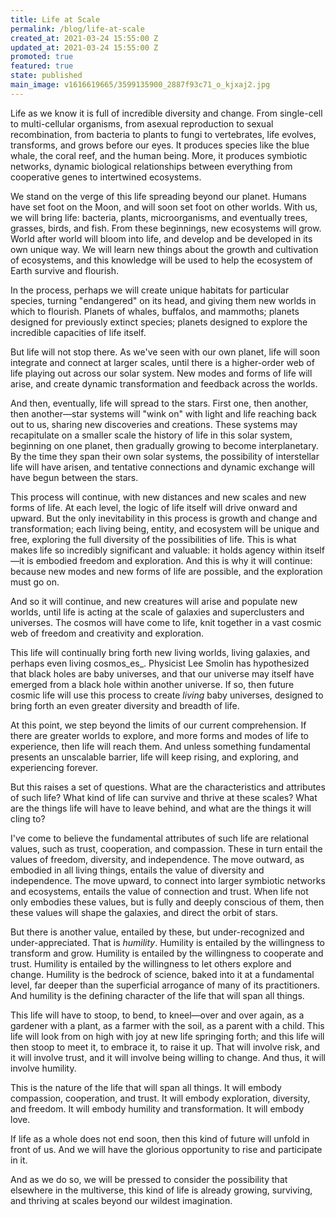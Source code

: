 ```yaml
---
title: Life at Scale
permalink: /blog/life-at-scale
created_at: 2021-03-24 15:55:00 Z
updated_at: 2021-03-24 15:55:00 Z
promoted: true
featured: true
state: published
main_image: v1616619665/3599135900_2887f93c71_o_kjxaj2.jpg
---
```


Life as we know it is full of incredible diversity and change. From single-cell to multi-cellular organisms, from asexual reproduction to sexual recombination, from bacteria to plants to fungi to vertebrates, life evolves, transforms, and grows before our eyes. It produces species like the blue whale, the coral reef, and the human being. More, it produces symbiotic networks, dynamic biological relationships between everything from cooperative genes to intertwined ecosystems.

We stand on the verge of this life spreading beyond our planet. Humans have set foot on the Moon, and will soon set foot on other worlds. With us, we will bring life: bacteria, plants, microorganisms, and eventually trees, grasses, birds, and fish. From these beginnings, new ecosystems will grow. World after world will bloom into life, and develop and be developed in its own unique way. We will learn new things about the growth and cultivation of ecosystems, and this knowledge will be used to help the ecosystem of Earth survive and flourish.

In the process, perhaps we will create unique habitats for particular species, turning "endangered" on its head, and giving them new worlds in which to flourish. Planets of whales, buffalos, and mammoths; planets designed for previously extinct species; planets designed to explore the incredible capacities of life itself.

But life will not stop there. As we've seen with our own planet, life will soon integrate and connect at larger scales, until there is a higher-order web of life playing out across our solar system. New modes and forms of life will arise, and create dynamic transformation and feedback across the worlds.

And then, eventually, life will spread to the stars. First one, then another, then another—star systems will "wink on" with light and life reaching back out to us, sharing new discoveries and creations. These systems may recapitulate on a smaller scale the history of life in this solar system, beginning on one planet, then gradually growing to become interplanetary. By the time they span their own solar systems, the possibility of interstellar life will have arisen, and tentative connections and dynamic exchange will have begun between the stars.

This process will continue, with new distances and new scales and new forms of life. At each level, the logic of life itself will drive onward and upward. But the only inevitability in this process is growth and change and transformation; each living being, entity, and ecosystem will be unique and free, exploring the full diversity of the possibilities of life. This is what makes life so incredibly significant and valuable: it holds agency within itself—it is embodied freedom and exploration. And this is why it will continue: because new modes and new forms of life are possible, and the exploration must go on.

And so it will continue, and new creatures will arise and populate new worlds, until life is acting at the scale of galaxies and superclusters and universes.  The cosmos will have come to life, knit together in a vast cosmic web of freedom and creativity and exploration. 

This life will continually bring forth new living worlds, living galaxies, and perhaps even living cosmos_es_. Physicist Lee Smolin has hypothesized that black holes are baby universes, and that our universe may itself have emerged from a black hole within another universe. If so, then future cosmic life will use this process to create *living* baby universes, designed to bring forth an even greater diversity and breadth of life.

At this point, we step beyond the limits of our current comprehension. If there are greater worlds to explore, and more forms and modes of life to experience, then life will reach them. And unless something fundamental presents an unscalable barrier, life will keep rising, and exploring, and experiencing forever.

But this raises a set of questions. What are the characteristics and attributes of such life? What kind of life can survive and thrive at these scales? What are the things life will have to leave behind, and what are the things it will cling to?

I've come to believe the fundamental attributes of such life are relational values, such as trust, cooperation, and compassion. These in turn entail the values of freedom, diversity, and independence. The move outward, as embodied in all living things, entails the value of diversity and independence. The move upward, to connect into larger symbiotic networks and ecosystems, entails the value of connection and trust. When life not only embodies these values, but is fully and deeply conscious of them, then these values will shape the galaxies, and direct the orbit of stars.

But there is another value, entailed by these, but under-recognized and under-appreciated. That is _humility_. Humility is entailed by the willingness to transform and grow. Humility is entailed by the willingness to cooperate and trust. Humility is entailed by the willingness to let others explore and change. Humility is the bedrock of science, baked into it at a fundamental level, far deeper than the superficial arrogance of many of its practitioners. And humility is the defining character of the life that will span all things.

This life will have to stoop, to bend, to kneel—over and over again, as a gardener with a plant, as a farmer with the soil, as a parent with a child. This life will look from on high with joy at new life springing forth; and this life will then stoop to meet it, to embrace it, to raise it up. That will involve risk, and it will involve trust, and it will involve being willing to change. And thus, it will involve humility.

This is the nature of the life that will span all things. It will embody compassion, cooperation, and trust. It will embody exploration, diversity, and freedom. It will embody humility and transformation. It will embody love.

If life as a whole does not end soon, then this kind of future will unfold in front of us. And we will have the glorious opportunity to rise and participate in it. 

And as we do so, we will be pressed to consider the possibility that elsewhere in the multiverse, this kind of life is already growing, surviving, and thriving at scales beyond our wildest imagination.
